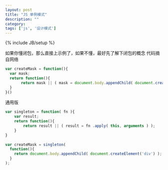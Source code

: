```yaml
---
layout: post
title: "JS 单例模式"
description: ""
category: 
tags: ['js', '设计模式']
---
```

{% include JB/setup %}

如果你懂闭包，那么直接上示例了，如果不懂，最好先了解下闭包的概念
代码摘自网络

```js
var createMask = function(){
  var mask;
  return function(){
       return mask || ( mask = document.body.appendChild( document.createElement('div') ) )
  }
}()
```

通用版

```js
var singleton = function( fn ){
    var result;
    return function(){
        return result || ( result = fn .apply( this, arguments ) );
    }
}
 
var createMask = singleton(
  function(){
    return document.body.appendChild( document.createElement('div') );
  }
);

```
